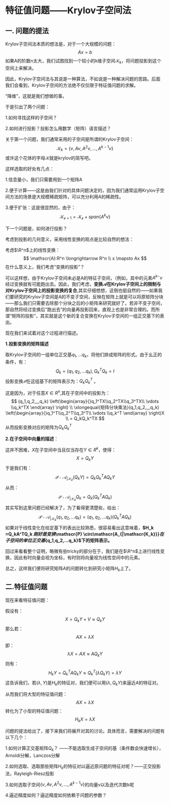 # 特征值问题——Krylov子空间法

## 一. 问题的提法

Krylov子空间法本质的想法是，对于一个大规模的问题：
$$
Ax=b
$$
如果A的阶数n太大，我们试图找到一个较小的k维子空间$\mathscr{K}_k$，将问题投影到这个空间上来解决。

因此，Krylov子空间法与其说是一种算法，不如说是一种解决问题的思路。后面我们会看到，Krylov子空间的方法绝不仅仅限于特征值问题的求解。

“降维”，这就是我们想做的事。

于是引出了两个问题：

1.如何寻找这样的子空间？

2.如何进行投影？投影怎么用数学（矩阵）语言描述？



关于第一个问题，我们通常采用的子空间是所谓的Krylov子空间：
$$
\mathscr{K}_k = \{v,Av,A^2v,...,A^{k-1}v\}
$$
或许这个花体的字母$\mathscr{K}$就是krylov的简写吧。

这样选取的好处有几点：

1.信息量小，我们只需要用到一个矩阵A

2.便于计算——这是由我们针对的具体问题决定的，因为我们通常运用Krylov子空间方法的场景是大规模稀疏矩阵，可以充分利用A的稀疏性。

3.便于扩张：这是很显然的，由于：
$$
\mathscr{K_{k+1}} = \mathscr{K_k}+span\{A^{k}v\}
$$


下一个问题是，如何进行投影？

考虑到投影的几何意义，采用线性变换的观点是比较自然的想法：

考虑$\R^n$上的线性变换：
$$
\mathscr{A}:R^n \longrightarrow R^n \\
             x  \mapsto  Ax
$$
在什么意义上，我们考虑“变换的投影”？

可以这样想，由于Krylov子空间未必是A的特征子空间，（例如，其中的元素$A^{k-}v$经过变换就有可能跑出去。因此，我们考虑，**变换$\mathscr{A}$在Krylov子空间上的限制与对Krylov子空间上的投影变换的复合**,其实仔细想想，这倒也挺自然的——如果我们要研究的Krylov子空间是A的不变子空间，反映在矩阵上就是可以将原矩阵分块——那么我们只需要去除那个分块之后的小矩阵来研究就好了。若非不变子空间，那自然将经过变换后“跑出去”的向量再投影回来，直观上也是非常合理的。而所谓“矩阵的投影”，其实就是这个新的复合变换在Krylov子空间的一组正交基下的表出。

现在我们来试着对这个过程进行描述。

**1.投影变换的矩阵描述**

取Krylov子空间的一组单位正交基$q_1,...q_k$，将他们排成矩阵的形式。由于幺正的条件，有：
$$
Q_k = (q_1,q_2,...q_k),Q_k^TQ_k= I
$$
投影变换$\mathscr{P}$在这组基下的矩阵表示为：$Q_kQ_k^T$   。

这是因为，对于任意$X \in R^n$,其在子空间中的投影为：
$$
(q_1,q_2,,,,q_k)
\left(\begin{array}{}q_1^TX\\q_2^TX\\q_3^TX\\ \vdots \\q_k^TX   \end{array} \right)  \\
\xlongequal{矩阵分块乘法}(q_1,q_2,,,,q_k) \left(\begin{array}{}q_1^T\\q_2^T\\q_3^T\\ \vdots \\q_k^T   \end{array} \right)X \\
= Q_kQ_k^TX
$$
从而投影变换对应的矩阵为$Q_kQ_k^T$

**2.在子空间中向量的描述**：

这并不困难，$X$在子空间中当且仅当存在$Y\in R^k$，使得：
$$
X = Q_kY
$$
于是我们有：
$$
\mathscr{P} \circ\mathscr{A_{|\mathscr{K_k}}}(Q_kY) = Q_kQ_k^TAQ_kY
$$
从而：
$$
\mathscr{P} \circ\mathscr{A_{|\mathscr{K_k}}}Q_k = Q_k(Q_k^TAQ_k)
$$
其实写到这里问题已经解决了，为了看得更清楚些，给出：
$$
\mathscr{P} \circ\mathscr{A_{|\mathscr{K_k}}} (q_1,q_2,...q_k) = (q_1,q_2,...q_k)(Q_k^TAQ_k)
$$
如果对于线性变化在给定基下的表出比较熟悉，很容易看出这意味着，**$H_k =Q_kA^TQ_k $刚好是变换$\mathscr{P} \circ\mathscr{A_{|\mathscr{K_k}}}$在子空间的单位正交基$\{q_1,q_2,...q_k\}$下的矩阵表示。**

回过来看看整个证明，略微有些tricky的部分在于，我们是在$\R^n$上进行线性变换，因此有时向量会视为坐标，有时则将向量视为线性空间中的元素。



总之，这样我们便将研究矩阵$A$的问题转化到研究小矩阵$H_k$上了。

## 二.特征值问题

现在来看特征值问题：

假设有：
$$
X = Q_kY+V \approx Q_kY
$$
那么若：
$$
AX = \lambda X
$$
即：
$$
\lambda X = AX \approx AQ_kY
$$
则有：
$$
H_kY = Q_k^TAQ_kY \approx Q_k^T(\lambda Q_kY) = \lambda Y
$$
这告诉我们，若$(\lambda,Y)$是$H_k$的特征对，我们便可以用$(\lambda,Q_kY)$来逼近$A$的特征对。

从而我们将大型的特征值问题：
$$
AX= \lambda X
$$
转化为了小型的特征值问题：
$$
H_kX = \lambda X
$$

问题的提法给出了，接下来我们将展开对其的讨论。具体而言，需要解决的问题有以下几个：

1.如何计算正交基矩阵$Q_k$？ ——不能选取生成子空间的基（条件数会快速增长），Arnoldi分解，Lanczos分解

2.如何选取、选取那些矩阵$H_k$的特征对以逼近原问题的特征对呢？——正交投影法，Rayleigh-Riesz投影

3.如何选取子空间$\{v,Av,A^2v,...,A^{k-1}v\}$的向量$v$以及迭代次数k呢

4.逼近精度如何？逼近精度如何依赖于问题的参数？

<!--stackedit_data:
eyJoaXN0b3J5IjpbLTQzNTIzOTMzNl19
-->